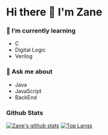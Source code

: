 # Hi there 👋 I'm Zane

### 🌱 I’m currently learning 
 - C
 - Digital Logic
 - Verilog
### 💬 Ask me about
- Java
- JavaScript
- BackEnd
<!--
**zane0703/zane0703** is a ✨ _special_ ✨ repository because its `README.md` (this file) appears on your GitHub profile.

Here are some ideas to get you started:

- 🔭 I’m currently working on ...
- 🌱 I’m currently learning ...
- 👯 I’m looking to collaborate on ...
- 🤔 I’m looking for help with ...
- 💬 Ask me about ...
- 📫 How to reach me: ...
- 😄 Pronouns: ...
- ⚡ Fun fact: ...
-->
### Github Stats

[![Zane's github stats](https://github-readme-stats.vercel.app/api?username=zane0703&show_icons=true&theme=dark&bg_color=000000&border_color=000000&icon_color=3333ff)](https://github.com/anuraghazra/github-readme-stats)
[![Top Langs](https://github-readme-stats.vercel.app/api/top-langs/?username=zane0703&layout=compact)](https://github.com/anuraghazra/github-readme-stats)
